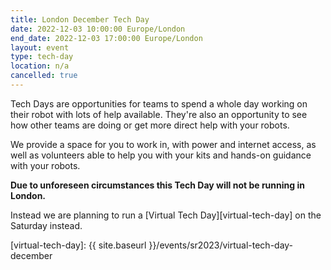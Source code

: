 ```yaml
---
title: London December Tech Day
date: 2022-12-03 10:00:00 Europe/London
end_date: 2022-12-03 17:00:00 Europe/London
layout: event
type: tech-day
location: n/a
cancelled: true
---
```


Tech Days are opportunities for teams to spend a whole day working on their
robot with lots of help available. They're also an opportunity to see how other
teams are doing or get more direct help with your robots.

We provide a space for you to work in, with power and internet access, as well
as volunteers able to help you with your kits and hands-on guidance with your
robots.

**Due to unforeseen circumstances this Tech Day will not be running in London.**

Instead we are planning to run a [Virtual Tech Day][virtual-tech-day] on the
Saturday instead.

[virtual-tech-day]: {{ site.baseurl }}/events/sr2023/virtual-tech-day-december
